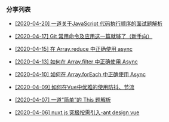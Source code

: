### 分享列表

- [[2020-04-20] 一道关于JavaScript 代码执行顺序的面试题解析](https://luck.rain7.top/2020/04/20/javascript-execution-order/)

- [[2020-04-17] Git 常用命令及应用这一篇就够了（新手向）](https://luck.rain7.top/2020/04/17/git-use/)

- [[2020-04-15] 在 Array.reduce 中正确使用 async](https://luck.rain7.top/2020/04/15/async-in-Array.reduce/)

- [[2020-04-13] 如何在 Array.filter 中正确使用 Async](https://luck.rain7.top/2020/04/13/async-in-Array.filter/)

- [[2020-04-10] 如何在 Array.forEach 中正确使用 Async](https://luck.rain7.top/2020/04/10/async-in-Array.forEach/)

- [[2020-04-09] 如何在Vue中优雅的使用防抖、节流](https://luck.rain7.top/2020/04/09/vue-debounce-throttle/)

- [[2020-04-07] 一道“简单”的 This 题解析](https://luck.rain7.top/2020/04/07/a-simple-this-question/)

- [[2020-04-06] nuxt.js 究极按需引入-ant design vue](https://luck.rain7.top/2020/04/06/need-load-antdvue-in-muxt/)
